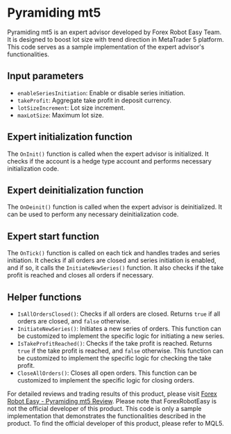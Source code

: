 # Pyramiding mt5

Pyramiding mt5 is an expert advisor developed by Forex Robot Easy Team. It is designed to boost lot size with trend direction in MetaTrader 5 platform. This code serves as a sample implementation of the expert advisor's functionalities.

## Input parameters
- `enableSeriesInitiation`: Enable or disable series initiation.
- `takeProfit`: Aggregate take profit in deposit currency.
- `lotSizeIncrement`: Lot size increment.
- `maxLotSize`: Maximum lot size.

## Expert initialization function
The `OnInit()` function is called when the expert advisor is initialized. It checks if the account is a hedge type account and performs necessary initialization code.

## Expert deinitialization function
The `OnDeinit()` function is called when the expert advisor is deinitialized. It can be used to perform any necessary deinitialization code.

## Expert start function
The `OnTick()` function is called on each tick and handles trades and series initiation. It checks if all orders are closed and series initiation is enabled, and if so, it calls the `InitiateNewSeries()` function. It also checks if the take profit is reached and closes all orders if necessary.

## Helper functions
- `IsAllOrdersClosed()`: Checks if all orders are closed. Returns `true` if all orders are closed, and `false` otherwise.
- `InitiateNewSeries()`: Initiates a new series of orders. This function can be customized to implement the specific logic for initiating a new series.
- `IsTakeProfitReached()`: Checks if the take profit is reached. Returns `true` if the take profit is reached, and `false` otherwise. This function can be customized to implement the specific logic for checking the take profit.
- `CloseAllOrders()`: Closes all open orders. This function can be customized to implement the specific logic for closing orders.

For detailed reviews and trading results of this product, please visit [Forex Robot Easy - Pyramiding mt5 Review](https://forexroboteasy.com/forex-robot-review/pyramiding-mt5-review-boosting-lot-size-with-trend-direction/). Please note that ForexRobotEasy is not the official developer of this product. This code is only a sample implementation that demonstrates the functionalities described in the product. To find the official developer of this product, please refer to MQL5.
